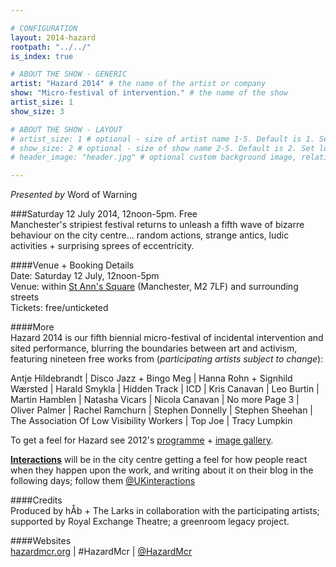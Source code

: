 ```yaml
---

# CONFIGURATION
layout: 2014-hazard
rootpath: "../../"
is_index: true

# ABOUT THE SHOW - GENERIC
artist: "Hazard 2014" # the name of the artist or company
show: "Micro-festival of intervention." # the name of the show
artist_size: 1
show_size: 3

# ABOUT THE SHOW - LAYOUT
# artist_size: 1 # optional - size of artist name 1-5. Default is 1. Set longer names to lower values
# show_size: 2 # optional - size of show name 2-5. Default is 2. Set longer names to lower values
# header_image: "header.jpg" # optional custom background image, relative to current page

---
```

*Presented by* Word of Warning        
        
###Saturday 12 July 2014, 12noon-5pm. Free     
Manchester's stripiest festival returns to unleash a fifth wave of bizarre behaviour on the city centre… random actions, strange antics, ludic activities + surprising sprees of eccentricity.    
              
####Venue + Booking Details        
Date: Saturday 12 July, 12noon-5pm                
Venue: within [St Ann's Square](http://bit.ly/1wrGmvW) (Manchester, M2 7LF) and surrounding streets       
Tickets: free/unticketed            
                
####More         
Hazard 2014 is our fifth biennial micro-festival of incidental intervention and sited performance, blurring the boundaries between art and activism, featuring nineteen free works from (*participating artists subject to change*):      
               
Antje Hildebrandt | Disco Jazz + Bingo Meg | Hanna Rohn + Signhild Wærsted | Harald Smykla | Hidden Track | ICD | Kris Canavan | Leo Burtin | Martin Hamblen | Natasha Vicars | Nicola Canavan | No more Page 3 | Oliver Palmer | Rachel Ramchurn | Stephen Donnelly | Stephen Sheehan | The Association Of Low Visibility Workers | Top Joe | Tracy Lumpkin                  
                  
To get a feel for Hazard see 2012's [programme](/archive/2012-hazard) + [image gallery](/galleries/2012-hazard).       
              
**[Interactions](http://www.interactionsperformance.wordpress.com)** will be in the city centre getting a feel for how people react when they happen upon the work, and writing about it on their blog in the following days; follow them [@UKinteractions](http://twitter.com/UKinteractions)                
                       
####Credits        
Produced by hÅb + The Larks in collaboration with the participating artists; supported by Royal Exchange Theatre; a greenroom legacy project.               
           
####Websites           
[hazardmcr.org](http://hazardmcr.org) | #HazardMcr | [@HazardMcr](http://twitter.com/HazardMcr)
